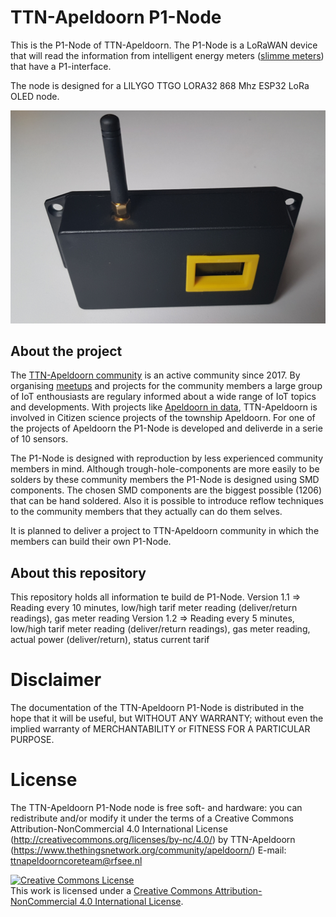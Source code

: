# TTN-Apeldoorn P1-Node
This is the P1-Node of TTN-Apeldoorn. The P1-Node is a LoRaWAN device that will read the information from intelligent energy meters (<a href="https://nl.wikipedia.org/wiki/Slimme_meter" target="_blank">slimme meters</a>) that have a P1-interface. 

The node is designed for a LILYGO TTGO LORA32 868 Mhz ESP32 LoRa OLED node. 

![P1-Node](images/P1NodeOnWhite.png "P1-Node")

## About the project
The <a rel="TTN-Apeldoorn community" href="https://www.thethingsnetwork.org/community/apeldoorn/">TTN-Apeldoorn community</a> is an active community since 2017. By organising <a rel="TTN-Apeldoorn meetups" href="https://www.meetup.com/LoRa-Network-in-Apeldoorn-Growing-Meetup/">meetups</a> and projects for the community members a large group of IoT enthousiasts are regulary informed about a wide range of IoT topics and developments. With projects like <a rel="Apeldoorn in data" href="Apeldoorn in data">Apeldoorn in data</a>, TTN-Apeldoorn is involved in Citizen science projects of the township Apeldoorn. For one of the projects of Apeldoorn the P1-Node is developed and deliverde in a serie of 10 sensors.

The P1-Node is designed with reproduction by less experienced community members in mind. Although trough-hole-components are more easily to be solders by these community members the P1-Node is designed using SMD components. The chosen SMD components are the biggest possible (1206) that can be hand soldered. Also it is possible to introduce reflow techniques to the community members that they actually can do them selves. 

It is planned to deliver a project to TTN-Apeldoorn community in which the members can build their own P1-Node.

## About this repository
This repository holds all information te build de P1-Node. 
Version 1.1 => Reading every 10 minutes, low/high tarif meter reading (deliver/return readings), gas meter reading
Version 1.2 => Reading every 5 minutes, low/high tarif meter reading (deliver/return readings), gas meter reading, actual power (deliver/return), status current tarif



# Disclaimer
The documentation of the TTN-Apeldoorn P1-Node is distributed in the hope that it will be useful, but WITHOUT ANY WARRANTY; without even the 
implied warranty of MERCHANTABILITY or FITNESS FOR A PARTICULAR PURPOSE.

# License
The TTN-Apeldoorn P1-Node node is free soft- and hardware:
you can redistribute and/or modify it under the terms of a Creative Commons Attribution-NonCommercial 4.0 International License (http://creativecommons.org/licenses/by-nc/4.0/) by TTN-Apeldoorn (https://www.thethingsnetwork.org/community/apeldoorn/) E-mail: ttnapeldoorncoreteam@rfsee.nl

<a rel="license" href="http://creativecommons.org/licenses/by-nc/4.0/"><img alt="Creative Commons License" style="border-width:0" src="https://i.creativecommons.org/l/by-nc/4.0/88x31.png" /></a><br />This work is licensed under a <a rel="license" href="http://creativecommons.org/licenses/by-nc/4.0/">Creative Commons Attribution-NonCommercial 4.0 International License</a>.